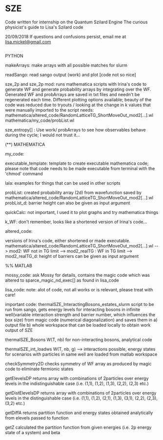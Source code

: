 # SZE
Code written for internship on the Quantum Szilard Engine
The curious physicist's guide to Lisa's Szilard code

20/09/2018
If questions and confusions persist, email me at lisa.mickel@gmail.com


##
PYTHON

makeArrays: make arrays with all possible matches for slurm 

readSango: read sango output (work) and plot [code not so nice]

sze_2p and sze_2p mod: runs mathematica scripts with Irina's code to generate WF and generate probability arrays by integrating over the WF. Generated WF and probArrays are saved in txt files and needn't be regenerated each time. Different plotting options available; beauty of the code was reduced due to tryouts / looking at the change in k values that were manually imported to the script
needs: 
mathematica/altered_code/RandomLatticeTG_ShortMoveOut_mod2[...].wl
mathematica/my_code/probList.wl


sze_entropy[] : Use work/ probArrays to see how observables behave during the cycle; I would not trust it...


(**)
MATHEMATICA

my_code:

executable_template: template to create executable mathematica code; please note that code needs to be made executable from terminal with the 'chmod' command

lala: examples for things that can be used in other scripts

probList: created probability array (2d) from wavefunction saved by mathematica/altered_code/RandomLatticeTG_ShortMoveOut_mod2[...].wl
probList_d: barrier height can also be given as input argument

quickCalc: not important, I used it to plot graphs and try mathematica things

k_WF: don't remember, looks like a shortened version of Irina's code...

altered_code:

versions of Irina's code, either shortened or made executable.
mathematica/altered_code/RandomLatticeTG_ShortMoveOut_mod2[...].wl
--> mod2: WF not in TG limit
--> mod2_realTG : WF in TG limit
--> mod2_realTG_d: height of barriers can be given as input argument


%%
MATLAB

mossy_code: ask Mossy for details, contains the magic code which was altered to sparce_magic_nd_exec[] as found in lisa_code


lisa_code:
note: alot of code, not all works or is relevant, please treat with care!

important code:
thermalSZE_InteractingBosons_estates_slurm
script to be run from sango, gets energy levels for interacting bosons  in infinite well(variable interaction strength and barrier number, which influences the box size) from magic code (numerical diagonalization) and saves them in a) output file b) whole workspace that can be loaded locally to obtain work output of SZE

thermalSZE_Bosons
W(T, nb) for non-interacting bosons, analytical code

thermalSZE_int_loadws
W(T, nb, g) --> interactions possible, energy states for scenarios with particles in same well are loaded from matlab workspace

checkSymmetry2D
checks symmetry of WF array as produced by magic code to eliminate fermionic states

getElevelsDP
returns array with combinations of 2particles over energy levels in the indistinguishable case (i.e. (1,1), (1,2), (1,3), (2,2), (2,3) etc.)

getDistElevelsDP
returns array with combinations of 2particles over energy levels in the distinguishable case (i.e. (1,1), (1,2), (2,1), (1,3), (3,1), (2,2), (2,3), (3,2) etc.)

getDiffA
returns partition function and energy states obtained analytically from elevels passed to function

getZ
calculated the partition function from given energies (i.e. 2p energy state of a system) and beta 
